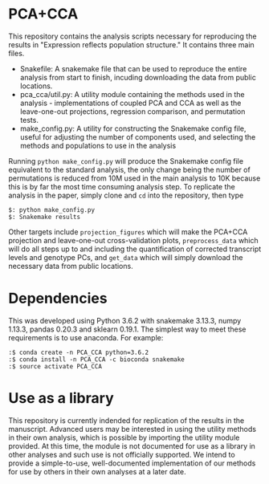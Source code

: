 PCA+CCA
=======

This repository contains the analysis scripts necessary for reproducing the results in "Expression
 reflects population structure." It contains three main files.

- Snakefile: A snakemake file that can be used to reproduce the entire analysis from start to
 finish, incuding downloading the data from public locations.
- pca_cca/util.py: A utility module containing the methods used in the analysis - implementations
 of coupled PCA and CCA as well as the leave-one-out projections, regression comparison, and
 permutation tests.
- make_config.py: A utility for constructing the Snakemake config file, useful for adjusting
 the number of components used, and selecting the methods and populations to use in the analysis

Running `python make_config.py` will produce the Snakemake config file equivalent to the
standard analysis, the only change being the number of permutations is reduced from 10M used
 in the main analysis to 10K because this is by far the most time consuming analysis step.
 To replicate the analysis in the paper, simply clone and `cd` into the repository, then type

```
$: python make_config.py
$: Snakemake results
```

Other targets include `projection_figures` which will make the PCA+CCA projection and
leave-one-out cross-validation plots, `preprocess_data` which will do all steps up
to and including the quantification of corrected transcript levels and genotype PCs, and `get_data`
 which will simply download the necessary data from public locations.

# Dependencies

This was developed using Python 3.6.2 with snakemake 3.13.3, numpy 1.13.3, pandas 0.20.3
 and sklearn 0.19.1.
The simplest way to meet these requirements is to use anaconda. For example:

```
:$ conda create -n PCA_CCA python=3.6.2
:$ conda install -n PCA_CCA -c bioconda snakemake
:$ source activate PCA_CCA
```

# Use as a library

This repository is currently indended for replication of the results in the manuscript. Advanced
users may be interested in using the utility methods in their own analysis, which is possible
by importing the utility module provided. At this time, the module is not documented for use
as a library in other analyses and such use is not officially supported. We intend to provide
a simple-to-use, well-documented implementation of our methods for use by others in their own
analyses at a later date.